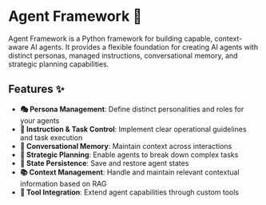 # Agent Framework 🤖

Agent Framework is a Python framework for building capable, context-aware AI agents. It provides a flexible foundation for creating AI agents with distinct personas, managed instructions, conversational memory, and strategic planning capabilities.

## Features ✨

- **🎭 Persona Management**: Define distinct personalities and roles for your agents
- **📝 Instruction & Task Control**: Implement clear operational guidelines and task execution
- **🧠 Conversational Memory**: Maintain context across interactions
- **🎯 Strategic Planning**: Enable agents to break down complex tasks
- **💾 State Persistence**: Save and restore agent states
- **📚 Context Management**: Handle and maintain relevant contextual information based on RAG
- **🔧 Tool Integration**: Extend agent capabilities through custom tools


